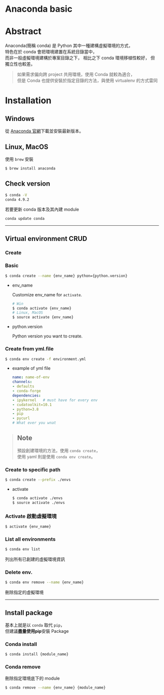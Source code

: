 # Anaconda basic

# Abstract

Anaconda(簡稱 conda) 是 Python 其中一種建構虛擬環境的方式，    
特色在於 conda 會把環境建置在系統目錄當中，     
而非一般虛擬環境建構於專案目錄之下，
相比之下 conda 環境移植性較好，
但獨立性也較差。

> 如果需求偏向跨 project 共用環境，使用 Conda 就較為適合，    
> 但是 Conda 也提供安裝於指定目錄的方法，與使用 virtualenv 的方式雷同

# Installation
## Windows 
從 [Anaconda 官網](https://www.anaconda.com/products/individual)下載並安裝最新版本。

## Linux, MacOS
使用 `brew` 安裝
```bash
$ brew install anaconda
```

## Check version
```bash
$ conda -V
conda 4.9.2
```
若要更新 conda 版本及其內建 module
```bash
conda update conda
```

---
## Virtual environment CRUD
### Create
### Basic
```bash
$ conda create --name {env_name} python={python.version}
```
- env_name

    Customize env_name for ```activate```.

    ```bash
    # Win
    $ conda activate {env_name}
    # Linux, MacOS
    $ source activate {env_name}
    ```

- python.version

    Python version you want to create.

### Create from yml.file
```bash
$ conda env create -f environment.yml
```
- example of yml file

    ```yml
    name: name-of-env
    channels:
    - defaults
    - conda-forge
    dependencies:
    - ipykernel   # must have for every env
    - cudatoolkit=10.1
    - python=3.8
    - pip
    - pycurl
    # What ever you wnat
    ```
> ## Note
> 預設創建環境的方法，使用 `conda create`，     
> 使用 yaml 則是使用 `conda env create`。    

### Create to specific path

```bash
$ conda create --prefix ./envs
```

- activate

    ```bash
    $ conda activate ./envs
    $ source activate ./envs
    ```

### Activate 啟動虛擬環境
```bash
$ activate {env_name}
```

### List all environments
```bash
$ conda env list
```
列出所有已創建的虛擬環境資訊

### Delete env.
```bash
$ conda env remove --name {env_name}
```
刪除指定的虛擬環境

---
## Install package

基本上就是以 ```conda``` 取代 ```pip```，     
但建議**盡量使用pip**安裝 Package 

### Conda install
```bash
$ conda install {module_name}
```

### Conda remove

刪除指定環境底下的 module
```bash
$ conda remove --name {env_name} {module_name}
```